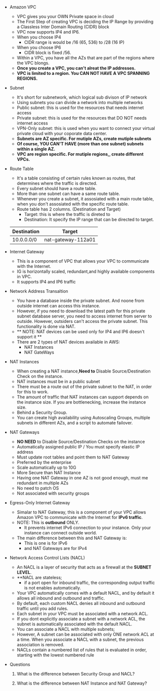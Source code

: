 * Amazon VPC
  - VPC gives you your OWN Private space in cloud
  - The First Step of creating VPC is deciding the IP Range by providing a Classless Inter Domain Routing (CIDR) block
  - VPC now supports IP4 and IP6.
  - When you choose IP4
      - CIDR range is would be /16 (65, 536) to /28 (16 IP)
  - When you choose IP6
      - CIDR block is fixed /56.
  - Within a VPC, you have all the AZs that are part of the regions where the VPC blongs. 
  - **Once you create a VPC, you can't alreat the IP addresses.** 
  - **VPC is limited to a region. You CAN NOT HAVE A VPC SPANNING REGIONS.**
  
* Subnet
  - It's short for subnetwork, which logical sub divison of IP network
  - Using subnets you can divide a network into multiple networks
  - Public subnet: this is used for the resources that needs internet access
  - Private subnet: this is used for the resources that DO NOT needs internet access
  - VPN-Only subnet: this is used when you want to connect your virtual private cloud with your coporate data center.
  - **Subnets are AZ specific. For mutiple AZs, create mutiple subnets** 
  - **Of course, YOU CAN'T HAVE (more than one subnet) subnets within a single AZ.**
  - **VPC are region specific. For mutiple regions,, create different VPCs.**

* Route Table
  - It's a table consisting of certain rules known as routes, that determines where the traffic is directed. 
  - Every subnet should have a route table. 
  - More than one subnet can have a same route table. 
  - Whenever you create a subnet, it assosiated with a main route table, when you don't assosiated with the specific route table. 
  - Route table has 2 columns. (Destination and Target)
     - Target: this is where the traffic is direted to
     - Destination: It specify the IP range that can be directed to target. 
     
  | Destination | Target|
  |-------------|-------|
  | 10.0.0.0/0  |  nat-gateway-112a01|
  
* Internet Gateway
   - This is a component of VPC that allows your VPC to communicate with the Internet. 
   - IG is horizontally scaled, redundant,and highly available components in VPC. 
   - It supports IP4 and IP6 traffic
 
* Network Address Transaltion
  - You have a database inside the private subnet. And noone from outside internet can access this instance. 
  - However, if you need to download the latest path for this private subnet database server, you need to access internet from server to outside. However, outsiders can't access the private subnet. This functionality is done via NAT. 
  - ** NOTE: NAT devices can be used only for IP4 and IP6 doesn't support it **
  - There are 2 types of NAT devices available in AWS:
      - NAT Instances 
      - NAT GateWays
    
* NAT Instances
  - When creating a NAT instance,**Need to** Disable Source/Destination Check on the instance.
  - NAT instances must be in a public subnet
  - There must be a route out of the private subnet to the NAT, in order for this to work.
  - The amount of traffic that NAT instances can support depends on the instance size. If you are bottlenecking, increase the instance size.
  - Behind a Security Group.
  - You can create high availability using Autoscaling Groups, multiple subnets in different AZs, and a script to automate failover.

* NAT Gateways
  - **NO NEED** to Disable Source/Destination Checks on the instance
  - Automatically assigned public IP / You must specify elastic IP address
  - Must update root tables and point them to NAT Gateway
  - Preferred by the enterprise
  - Scale automatically up to 10G
  - More Secure than NAT Instance
  - Having one NAT Gateway in one AZ is not good enough, must me redundant in multiple AZs
  - No need to patch OS
  - Not associated with security groups
 
 * Egress-Only Internet Gateway
   - Simalar to NAT Gateway, this is a component of your VPC allows Amazon VPC to communicate with the Internet for **IPv6 traffic**.  
   - NOTE: This is **outbound** ONLY. 
        - It prevents internet IPv6 connection to your instance. Only your instance can connect outside world.
   - The main difference between this and NAT Gateway is:
        - This is one is for IPv6
        - and NAT Gateways are for IPv4
        
        
 * Network Access Control Lists (NACL)
   - An NACL is a layer of security that acts as a firewall at the **SUBNET LEVEL**.
   - **NACL are stateless; 
      - if a port open for inbound traffic, the corresponding output traffic is not enables automatically.      
   - Your VPC automatically comes with a default NACL, and by default it allows all inbound and outbound and traffic.
   - By default, each custom NACL denies all inbound and outbound traffic until you add rules. 
   - Each subnet in your VPC must be associated with a network ACL. 
   - If you dont explicitly associate a subnet with a network ACL, the subnet is automatically associated with the default NACL.
   - You can associate a NACL with multiple subnets; 
   - However, A subnet can be associated with only ONE network ACL at a time. When you associate a NACL with a subnet, the previous association is removed.
   - NACLs contain a numbered list of rules that is evaluated in order, starting with the lowest numbered rule
   

   
 
 * Questions 
 
   1. What is the difference between Security Group and NACL?
   
   2. What is the difference between NAT Instance and NAT Gateway?
   
   
